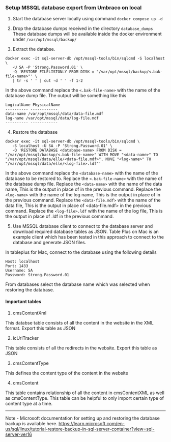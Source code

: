 ### Setup MSSQL database export from Umbraco on local

1. Start the database server locally using command
`docker compose up -d`

2. Drop the database dumps received in the directory `database_dumps`
These database dumps will be available inside the docker environment under `/var/opt/mssql/backup/`

3. Extract the databse.

```
docker exec -it sql-server-db /opt/mssql-tools/bin/sqlcmd -S localhost \
   -U SA -P 'Strong.Password.01' \
   -Q 'RESTORE FILELISTONLY FROM DISK = "/var/opt/mssql/backup/<.bak-file-name>"' \
   | tr -s ' ' | cut -d ' ' -f 1-2
```

In the above command replace the `<.bak-file-name>` with the name of the database dump file.
The output will be something like this

```
LogicalName PhysicalName
---------- ------------
data-name /var/opt/mssql/data/data-file.mdf
log-name /var/opt/mssql/data/log-file.mdf
---------- ------------
```

4. Restore the database

```
docker exec -it sql-server-db /opt/mssql-tools/bin/sqlcmd \
   -S localhost -U SA -P 'Strong.Password.01' \
   -Q 'RESTORE DATABASE <database-name> FROM DISK = "/var/opt/mssql/backup/<.bak-file-name>" WITH MOVE "<data-name>" TO "/var/opt/mssql/data/elle/<data-file.mdf>", MOVE "<log-name>" TO "/var/opt/mssql/data/elle/<log-file>.ldf"'
```

In the above command replace the `<database-name>` with the name of the database to be restored to.
Replace the `<.bak-file-name>` with the name of the database dump file.
Replace the `<data-name>` with the name of the data name, This is the output in place of <data-name> in the previous command.
Replace the `<log-name>` with the name of the log name, This is the output in place of <log-name> in the previous command.
Replace the `<data-file.mdf>` with the name of the data file, This is the output in place of <data-file.mdf> in the previous command.
Replace the `<log-file>.ldf` with the name of the log file, This is the output in place of <log-file>.ldf in the previous command.

5. Use MSSQL database client to connect to the database server and download required database tables as JSON.
Table Plus on Mac is an example client which has been tested in this approach to connect to the database and generate JSON files.

In tableplus for Mac, connect to the database using the following details

```
Host: localhost
Port: 1433
Username: SA
Password: Strong.Password.01
```

From databases select the database name which was selected when restoring the database.

#### Important tables

1. cmsContentXml

This databse table consists of all the content in the website in the XML format. Export this table as JSON

2. icUrlTracker

This table consists of all the redirects in the website. Export this table as JSON

3. cmsContentType

This defines the content type of the content in the website

4. cmsContent

This table contains relationship of all the content in cmsContentXML as well as cmsContentType.
This table can be helpful to only import certain type of content type at a time.

--------------------------

Note - Microsoft documentation for setting up and restoring the database backup is available here.
<https://learn.microsoft.com/en-us/sql/linux/tutorial-restore-backup-in-sql-server-container?view=sql-server-ver16>
